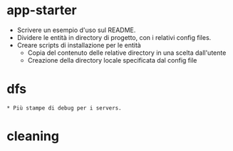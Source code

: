 # app-starter
* Scrivere un esempio d'uso sul README.
* Dividere le entità in directory di progetto, con i relativi config files.
* Creare scripts di installazione per le entità
    * Copia del contenuto delle relative directory in una scelta dall'utente
    * Creazione della directory locale specificata dal config file
# dfs
    * Più stampe di debug per i servers.
# cleaning